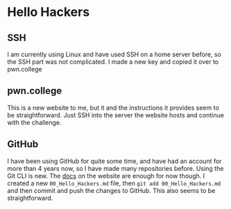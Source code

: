 # Hello Hackers

## SSH

I am currently using Linux and have used SSH on a home server before, so the SSH part was not complicated. I made a new key and copied it over to pwn.college

## pwn.college

This is a new website to me, but it and the instructions it provides seem to be straightforward. Just SSH into the server the website hosts and continue with the challenge.

## GitHub

I have been using GitHub for quite some time, and have had an account for more than 4 years now, so I have made many repositories before. Using the Git CLI is new. The [docs](https://git-scm.com/docs/gittutorial) on the website are enough for now though. I created a new `00_Hello_Hackers.md` file, then `git add 00_Hello_Hackers.md` and then commit and push the changes to GitHub. This also seems to be straightforward.
